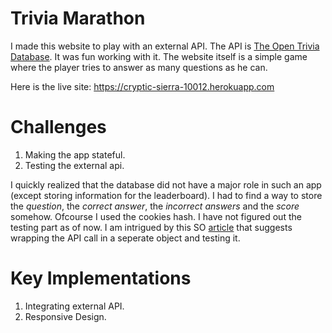 # Trivia Marathon

I made this website to play with an external API. The API is [The Open Trivia Database](https://opentdb.com/api_config.php). It was fun working with it. The website itself is a simple game where the player tries to answer as many questions as he can.

Here is the live site: https://cryptic-sierra-10012.herokuapp.com

# Challenges

1. Making the app stateful.
2. Testing the external api.

I quickly realized that the database did not have a major role in such an app (except storing information for the leaderboard). I had to find a way to store the _question_, the _correct answer_, the _incorrect answers_ and the _score_ somehow. Ofcourse I used the cookies hash.
I have not figured out the testing part as of now. I am intrigued by this SO [article](https://stackoverflow.com/questions/53558185/stubbing-with-ruby-on-rails-and-minitest) that suggests wrapping the API call in a seperate object and testing it.

# Key Implementations

1. Integrating external API.
2. Responsive Design.
